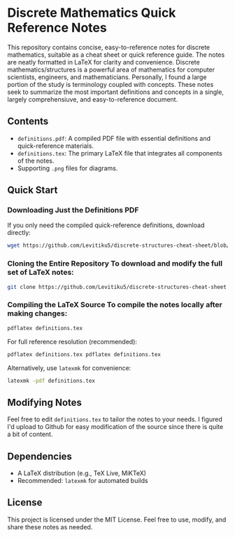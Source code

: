 # Discrete Mathematics Quick Reference Notes 
This repository contains concise, easy-to-reference notes for discrete mathematics, suitable as a cheat sheet or quick reference guide. The notes are neatly formatted in LaTeX for clarity and convenience. Discrete mathematics/structures is a powerful area of mathematics for computer scientists, engineers, and mathematicians. Personally, I found a large portion of the study is terminology coupled with concepts. These notes seek to summarize the most important definitions and concepts in a single, largely comprehensiuve, and easy-to-reference document.
## Contents 
- `definitions.pdf`: A compiled PDF file with essential definitions and quick-reference materials. 
- `definitions.tex`: The primary LaTeX file that integrates all components of the notes. 
- Supporting `.png` files for diagrams. 
## Quick Start 
### Downloading Just the Definitions PDF 
If you only need the compiled quick-reference definitions, download directly: 
```sh
wget https://github.com/Levitiku5/discrete-structures-cheat-sheet/blob/main/definitions.pdf
```
### Cloning the Entire Repository To download and modify the full set of LaTeX notes: 
```sh 
git clone https://github.com/Levitiku5/discrete-structures-cheat-sheet
```
### Compiling the LaTeX Source To compile the notes locally after making changes: 
```sh 
pdflatex definitions.tex 
``` 
For full reference resolution (recommended): 
```sh 
pdflatex definitions.tex pdflatex definitions.tex 
``` 
Alternatively, use `latexmk` for convenience: 
```sh 
latexmk -pdf definitions.tex 
``` 
## Modifying Notes 
Feel free to edit `definitions.tex` to tailor the notes to your needs. I figured I'd upload to Github for easy modification of the source since there is quite a bit of content.
## Dependencies 
- A LaTeX distribution (e.g., TeX Live, MiKTeX) 
- Recommended: `latexmk` for automated builds 
## License 
This project is licensed under the MIT License. Feel free to use, modify, and share these notes as needed.

